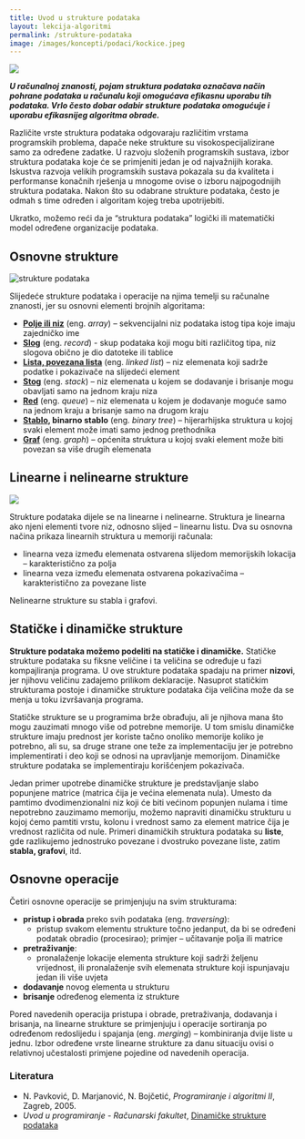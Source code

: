 ```yaml
---
title: Uvod u strukture podataka
layout: lekcija-algoritmi
permalink: /strukture-podataka
image: /images/koncepti/podaci/kockice.jpeg
---
```


![]({{page.image}})

***U računalnoj znanosti, pojam struktura podataka označava način pohrane podataka u računalu koji omogućava efikasnu uporabu tih podataka. Vrlo često dobar odabir strukture podataka omogućuje i uporabu efikasnijeg algoritma obrade.***

Različite vrste struktura podataka odgovaraju različitim vrstama programskih problema, dapače neke strukture su visokospecijalizirane samo za određene zadatke. U razvoju složenih programskih sustava, izbor struktura podataka koje će
se primjeniti jedan je od najvažnijih koraka. Iskustva razvoja velikih programskih sustava pokazala su da kvaliteta i performanse konačnih rješenja u mnogome ovise o izboru
najpogodnijih struktura podataka. Nakon što su odabrane strukture podataka, često je odmah s time određen i algoritam kojeg treba upotrijebiti.

Ukratko, možemo reći da je “struktura podataka” logički ili matematički model određene organizacije podataka.

## Osnovne strukture

![strukture podataka](/images/koncepti/podaci/strukture-podataka.jpg)

Slijedeće strukture podataka i operacije na njima temelji su računalne znanosti, jer su osnovni elementi brojnih algoritama:

* **[Polje ili niz](/niz)** (eng. *array*) – sekvencijalni niz podataka istog tipa koje imaju zajedničko ime
* **[Slog](/slog)** (eng. *record*) - skup podataka koji mogu biti različitog tipa, niz slogova obično je dio datoteke ili tablice
* **[Lista, povezana lista](/povezana-lista)** (eng. *linked list*) – niz elemenata koji sadrže podatke i pokazivače na slijedeći element
* **[Stog](/stog)** (eng. *stack*) – niz elemenata u kojem se dodavanje i brisanje mogu obavljati samo na jednom kraju niza
* **[Red](/red)** (eng. *queue*) – niz elemenata u kojem je dodavanje moguće samo na jednom kraju a brisanje samo na drugom kraju
* **[Stablo](/stablo), binarno stablo** (eng. *binary tree*) – hijerarhijska struktura u kojoj svaki element može imati samo jednog prethodnika
* **[Graf](/graf)** (eng. *graph*) – općenita struktura u kojoj svaki element može biti povezan sa više drugih elemenata

## Linearne i nelinearne strukture

![](/images/koncepti/podaci/data-structures.jpg)

Strukture podataka dijele se na linearne i nelinearne. Struktura je linearna ako njeni elementi tvore niz, odnosno slijed – linearnu listu. Dva su osnovna načina prikaza linearnih struktura u memoriji računala:
* linearna veza između elemenata ostvarena slijedom memorijskih lokacija – karakteristično za polja
* linearna veza između elemenata ostvarena pokazivačima – karakteristično za povezane liste

Nelinearne strukture su stabla i grafovi.

## Statičke i dinamičke strukture

**Strukture podataka možemo podeliti na statičke i dinamičke.** Statičke strukture podataka su fiksne veličine i ta veličina se određuje u fazi kompajliranja programa. U ove strukture podataka spadaju na primer **nizovi**, jer njihovu veličinu zadajemo prilikom deklaracije. Nasuprot statičkim strukturama postoje i dinamičke strukture podataka čija veličina može da se menja u toku izvršavanja programa.

Statičke strukture se u programima brže obrađuju, ali je njihova mana što mogu zauzimati mnogo više od potrebne memorije. U tom smislu dinamičke strukture imaju prednost jer koriste tačno onoliko memorije koliko je potrebno, ali su, sa druge strane one teže za implementaciju jer je potrebno implementirati i deo koji se odnosi na upravljanje memorijom. Dinamičke strukture podataka se implementiraju korišćenjem pokazivača.

Jedan primer upotrebe dinamičke strukture je predstavljanje slabo popunjene matrice (matrica čija je većina elemenata nula). Umesto da pamtimo dvodimenzionalni niz koji će biti većinom popunjen nulama i time nepotrebno zauzimamo memoriju, možemo napraviti dinamičku strukturu u kojoj ćemo pamtiti vrstu, kolonu i vrednost samo za element matrice čija je vrednost različita od nule. Primeri dinamičkih struktura podataka su **liste**, gde razlikujemo jednostruko povezane i dvostruko povezane liste, zatim **stabla, grafovi**, itd.

## Osnovne operacije

Četiri osnovne operacije se primjenjuju na svim strukturama:

* **pristup i obrada** preko svih podataka (eng. *traversing*):
  * pristup svakom elementu strukture točno jedanput, da bi se određeni podatak obradio (procesirao); primjer – učitavanje polja ili matrice
* **pretraživanje**:
  * pronalaženje lokacije elementa strukture koji sadrži željenu vrijednost, ili pronalaženje svih elemenata strukture koji ispunjavaju jedan ili više uvjeta
* **dodavanje** novog elementa u strukturu
* **brisanje** određenog elementa iz strukture

Pored navedenih operacija pristupa i obrade, pretraživanja, dodavanja i brisanja, na linearne strukture se primjenjuju i operacije sortiranja po određenom redoslijedu i spajanja (eng. *merging*) – kombiniranja dvije liste u jednu. Izbor određene vrste linearne strukture za danu situaciju ovisi o relativnoj učestalosti primjene pojedine od navedenih operacija.

### Literatura

- N. Pavković, D. Marjanović, N. Bojčetić, *Programiranje i algoritmi II*, Zagreb, 2005.
- *Uvod u programiranje - Računarski fakultet*, [Dinamičke strukture podataka](https://petlja.org/BubbleBee/r/lekcije/uvod-u-programiranje/nedelja_11)
